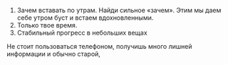 1. Зачем вставать по утрам. Найди сильное «зачем». Этим мы даем себе утром буст и встаем вдохновленными. 
2. Только твое время. 
3. Стабильный прогресс в небольших вещах

Не стоит пользоваться телефоном, получишь много лишней информации и обычно старой, 